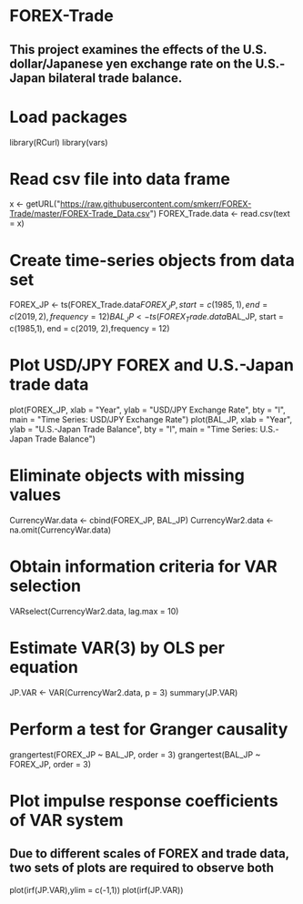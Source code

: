 # FOREX-Trade
## This project examines the effects of the U.S. dollar/Japanese yen exchange rate on the U.S.-Japan bilateral trade balance.

# Load packages
library(RCurl)
library(vars)

# Read csv file into data frame
x <- getURL("https://raw.githubusercontent.com/smkerr/FOREX-Trade/master/FOREX-Trade_Data.csv")
FOREX_Trade.data <- read.csv(text = x)

# Create time-series objects from data set
FOREX_JP <- ts(FOREX_Trade.data$FOREX_JP, start = c(1985,1), end = c(2019, 2),frequency = 12)
BAL_JP <- ts(FOREX_Trade.data$BAL_JP, start = c(1985,1), end = c(2019, 2),frequency = 12)

# Plot USD/JPY FOREX and U.S.-Japan trade data  
plot(FOREX_JP, xlab = "Year", ylab = "USD/JPY Exchange Rate", bty = "l", main = "Time Series: USD/JPY Exchange Rate")
plot(BAL_JP, xlab = "Year", ylab = "U.S.-Japan Trade Balance", bty = "l", main = "Time Series: U.S.-Japan Trade Balance")

# Eliminate objects with missing values  
CurrencyWar.data <- cbind(FOREX_JP, BAL_JP)
CurrencyWar2.data <- na.omit(CurrencyWar.data)

# Obtain information criteria for VAR selection 
VARselect(CurrencyWar2.data, lag.max = 10)

# Estimate VAR(3) by OLS per equation
JP.VAR <- VAR(CurrencyWar2.data, p = 3)
summary(JP.VAR)

# Perform a test for Granger causality
grangertest(FOREX_JP ~ BAL_JP, order = 3)
grangertest(BAL_JP ~ FOREX_JP, order = 3)

# Plot impulse response coefficients of VAR system 
## Due to different scales of FOREX and trade data, two sets of plots are required to observe both 
plot(irf(JP.VAR),ylim = c(-1,1))
plot(irf(JP.VAR))

